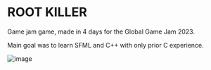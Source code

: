 # ROOT KILLER
Game jam game, made in 4 days for the Global Game Jam 2023.

Main goal was to learn SFML and C++ with only prior C experience.

![image](https://user-images.githubusercontent.com/53992736/216842053-bd1732ca-cc64-4b98-9cbb-003a21f8ff3e.png)
